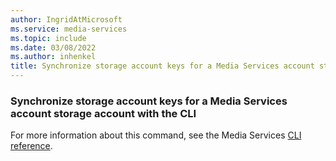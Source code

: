 ```yaml
---
author: IngridAtMicrosoft
ms.service: media-services
ms.topic: include
ms.date: 03/08/2022
ms.author: inhenkel
title: Synchronize storage account keys for a Media Services account storage account with the CLI
---
```


<!--Synchronize storage account keys for a storage account associated with an Azure Media Services account.-->

### Synchronize storage account keys for a Media Services account storage account with the CLI

For more information about this command, see the Media Services [CLI reference](/cli/azure/ams/account/storage?view=azure-cli-latest&preserve-view=true#az-ams-account-storage-sync-storage-keys).
